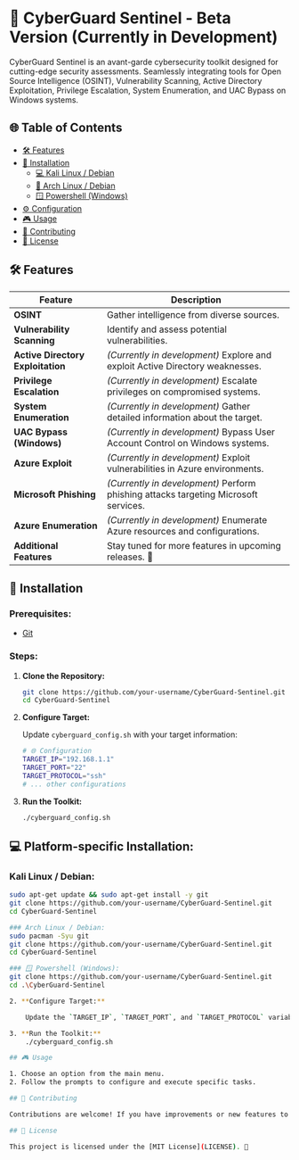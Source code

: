 # 🚀 CyberGuard Sentinel - Beta Version (Currently in Development)

CyberGuard Sentinel is an avant-garde cybersecurity toolkit designed for cutting-edge security assessments. Seamlessly integrating tools for Open Source Intelligence (OSINT), Vulnerability Scanning, Active Directory Exploitation, Privilege Escalation, System Enumeration, and UAC Bypass on Windows systems.

## 🌐 Table of Contents

- [🛠 Features](#features)
- [🔧 Installation](#installation)
  - [💻 Kali Linux / Debian](#kali-linux--debian)
  - [🐧 Arch Linux / Debian](#arch-linux--debian)
  - [🪟 Powershell (Windows)](#powershell-windows)
- [⚙ Configuration](#configuration)
- [🎮 Usage](#usage)
- [🤝 Contributing](#contributing)
- [📜 License](#license)

## 🛠 Features

| **Feature**              | **Description**                                                |
| ------------------------ | -------------------------------------------------------------- |
| **OSINT**                | Gather intelligence from diverse sources.                      |
| **Vulnerability Scanning** | Identify and assess potential vulnerabilities.              |
| **Active Directory Exploitation** | *(Currently in development)* Explore and exploit Active Directory weaknesses.|
| **Privilege Escalation** | *(Currently in development)* Escalate privileges on compromised systems.|
| **System Enumeration**   | *(Currently in development)* Gather detailed information about the target.|
| **UAC Bypass (Windows)** | *(Currently in development)* Bypass User Account Control on Windows systems.|
| **Azure Exploit**        | *(Currently in development)* Exploit vulnerabilities in Azure environments.|
| **Microsoft Phishing**   | *(Currently in development)* Perform phishing attacks targeting Microsoft services.|
| **Azure Enumeration**    | *(Currently in development)* Enumerate Azure resources and configurations.|
| **Additional Features**  | Stay tuned for more features in upcoming releases. 🚀 |

## 🔧 Installation

### Prerequisites:

- [Git](https://git-scm.com/)

### Steps:

1. **Clone the Repository:**

    ```bash
    git clone https://github.com/your-username/CyberGuard-Sentinel.git
    cd CyberGuard-Sentinel
    ```

2. **Configure Target:**

    Update `cyberguard_config.sh` with your target information:

    ```bash
    # 🌐 Configuration
    TARGET_IP="192.168.1.1"
    TARGET_PORT="22"
    TARGET_PROTOCOL="ssh"
    # ... other configurations
    ```

3. **Run the Toolkit:**

    ```bash
    ./cyberguard_config.sh
    ```

## 💻 Platform-specific Installation:

### Kali Linux / Debian:

```bash
sudo apt-get update && sudo apt-get install -y git
git clone https://github.com/your-username/CyberGuard-Sentinel.git
cd CyberGuard-Sentinel
```

```bash
### Arch Linux / Debian:
sudo pacman -Syu git
git clone https://github.com/your-username/CyberGuard-Sentinel.git
cd CyberGuard-Sentinel
```
```bash
### 🪟 Powershell (Windows):
git clone https://github.com/your-username/CyberGuard-Sentinel.git
cd .\CyberGuard-Sentinel
```

```bash
2. **Configure Target:**

    Update the `TARGET_IP`, `TARGET_PORT`, and `TARGET_PROTOCOL` variables in `cyberguard_config.sh` with your target information.
```

```bash
3. **Run the Toolkit:**
    ./cyberguard_config.sh
```

```bash
## 🎮 Usage

1. Choose an option from the main menu.
2. Follow the prompts to configure and execute specific tasks.
```
```bash
## 🤝 Contributing

Contributions are welcome! If you have improvements or new features to add, feel free to fork the repository and submit a pull request.
```
```bash
## 📜 License

This project is licensed under the [MIT License](LICENSE). 🚀
```
